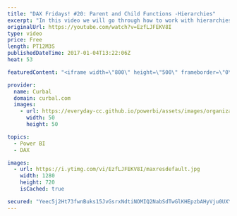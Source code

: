 ```yaml
---
title: "DAX Fridays! #20: Parent and Child Functions -Hierarchies"
excerpt: "In this video we will go through how to work with hierarchies using the following DAX functions: PATH, PATHLENGTH, PATHITEM, PATHITEMREVERSE, PATHCONTAINS  The example used will be a simplified bill of materials (BOM) but in the microsoft documentation, there is an excellent example for employees and"
originalUrl: https://youtube.com/watch?v=EzfLJFEKV8I
type: video
price: Free
length: PT12M3S
publishedDateTime: 2017-01-04T13:22:06Z
heat: 53

featuredContent: "<iframe width=\"800\" height=\"500\" frameborder=\"0\" src=\"https://www.youtube.com/embed/EzfLJFEKV8I\" allow=\"accelerometer; autoplay; encrypted-media; gyroscope; picture-in-picture\" allowfullscreen></iframe>"

provider:
  name: Curbal
  domain: curbal.com
  images:
    - url: https://everyday-cc.github.io/powerbi/assets/images/organizations/curbal.com-50x50.jpg
      width: 50
      height: 50

topics:
  - Power BI
  - DAX

images:
  - url: https://i.ytimg.com/vi/EzfLJFEKV8I/maxresdefault.jpg
    width: 1280
    height: 720
    isCached: true

secured: "Yeec5j2Ht73fwnBuks15JvGsrxNdtiNOMIQ2NabSdTwGlKHEpzbAHyVju0UXYnmV+IRKIp6y7rWslzI8XsO8uINKvyBQrW4HCVTk0c5FO0cFjPe0gI1k5bAnV7aw2V33zo+7anRypFBmAKR6pRv7qRvnUh0E2vMFsJxY3/kkWDirVggbbMLJ8oYr3DDOIVUvhIr/Wuz3AYxsJzqFs/KUI4qIM9zNbC2jsIhcCtvK2JbGMYfouXEcrvjAL0yFcYmf4gl+p3YMWnrLD0kXWcwxi3FQCbKrvq3sClc0f+QrK4jaNZJyqtTAt1tPQlDOqR1QPwM6OoIoSEt4dCvkohBShMcPavg6bGfia9zNGeA6yrjqEEWTfJbBPLCwsjvEZLyXzQcLSXRSeZTLuU/O8Hzpt+ud3xslAtYmPymDzo+MWSc=;kAE+RMZvTlKHgK2Q3urOnA=="
---
```


